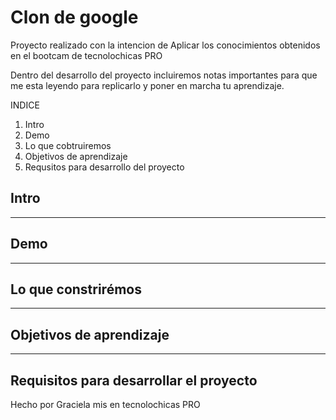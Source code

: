 # Clon de google

Proyecto realizado con la intencion de Aplicar los conocimientos obtenidos en el bootcam de tecnolochicas PRO

Dentro del desarrollo del proyecto incluiremos notas importantes para que me esta leyendo para replicarlo y poner en marcha tu aprendizaje.

INDICE

1. Intro
2. Demo
3. Lo que cobtruiremos 
4. Objetivos de aprendizaje
5. Requsitos para desarrollo del proyecto

## Intro

**** 
## Demo

****

## Lo que constrirémos

**** 
## Objetivos de aprendizaje

**** 

## Requisitos para desarrollar el proyecto

Hecho por Graciela mis en tecnolochicas PRO
